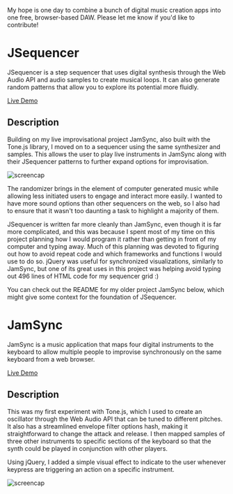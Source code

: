 My hope is one day to combine a bunch of digital music creation apps into one free, browser-based DAW. Please let me know if you'd like to contribute!

# JSequencer

JSequencer is a step sequencer that uses digital synthesis through the Web Audio API and audio samples to create musical loops. It can also generate random patterns that allow you to explore its potential more fluidly.

[Live Demo](http://ethangooding.com/JSequencer/)

## Description

Building on my live improvisational project JamSync, also built with the Tone.js library, I moved on to a sequencer using the same synthesizer and samples. This allows the user to play live instruments in JamSync along with their JSequencer patterns to further expand options for improvisation.

![screencap](https://github.com/Eden12345/JamSync/blob/master/assets/jseqscreencap.png)

The randomizer brings in the element of computer generated music while allowing less initiated users to engage and interact more easily. I wanted to have more sound options than other sequencers on the web, so I also had to ensure that it wasn't too daunting a task to highlight a majority of them.

JSequencer is written far more cleanly than JamSync, even though it is far more complicated, and this was because I spent most of my time on this project planning how I would program it rather than getting in front of my computer and typing away. Much of this planning was devoted to figuring out how to avoid repeat code and which frameworks and functions I would use to do so. jQuery was useful for synchronized visualizations, similarly to JamSync, but one of its great uses in this project was helping avoid typing out 496 lines of HTML code for my sequencer grid :)

You can check out the README for my older project JamSync below, which might give some context for the foundation of JSequencer.

# JamSync

JamSync is a music application that maps four digital instruments to the keyboard to allow multiple people to improvise synchronously on the same keyboard from a web browser.

[Live Demo](http://ethangooding.com/JamSync/)

## Description

This was my first experiment with Tone.js, which I used to create an oscillator through the Web Audio API that can be tuned to different pitches. It also has a streamlined envelope filter options hash, making it straightforward to change the attack and release. I then mapped samples of three other instruments to specific sections of the keyboard so that the synth could be played in conjunction with other players.

Using jQuery, I added a simple visual effect to indicate to the user whenever keypress are triggering an action on a specific instrument.


![screencap](https://github.com/Eden12345/JamSync/blob/master/assets/screencap.png)
